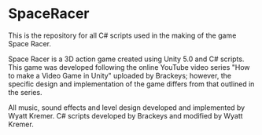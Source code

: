 # SpaceRacer
This is the repository for all C# scripts used in the making of the game Space Racer.

Space Racer is a 3D action game created using Unity 5.0 and C# scripts. This game was developed following the online YouTube video series "How to make a Video Game in Unity" uploaded by Brackeys; however, the specific design and implementation of the game differs from that outlined in the series. 

All music, sound effects and level design developed and implemented by Wyatt Kremer. C# scripts developed by Brackeys and modified by Wyatt Kremer.
